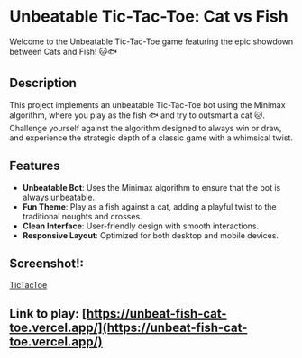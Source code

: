 # Unbeatable Tic-Tac-Toe: Cat vs Fish

Welcome to the Unbeatable Tic-Tac-Toe game featuring the epic showdown between Cats and Fish! 🐱🐟

## Description

This project implements an unbeatable Tic-Tac-Toe bot using the Minimax algorithm, where you play as the fish 🐟 and try to outsmart a cat 🐱. Challenge yourself against the algorithm designed to always win or draw, and experience the strategic depth of a classic game with a whimsical twist.

## Features

- **Unbeatable Bot**: Uses the Minimax algorithm to ensure that the bot is always unbeatable.
- **Fun Theme**: Play as a fish against a cat, adding a playful twist to the traditional noughts and crosses.
- **Clean Interface**: User-friendly design with smooth interactions.
- **Responsive Layout**: Optimized for both desktop and mobile devices.
  
## Screenshot!: 
[TicTacToe](https://github.com/ADR-projects/Unbeatable-TicTacToe--CatBot/blob/main/Unbeatable%20CatBot%20TTT%20screenshot.png)

## Link to play: [https://unbeat-fish-cat-toe.vercel.app/](https://unbeat-fish-cat-toe.vercel.app/)
